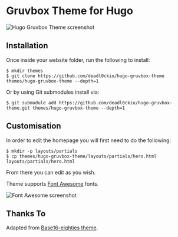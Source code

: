 # Gruvbox Theme for Hugo

![Hugo Gruvbox Theme screenshot](https://raw.githubusercontent.com/deadl0ckio/hugo-gruvbox-theme/main/images/screenshot.png)

## Installation

Once inside your website folder, run the following to install:

```
$ mkdir themes
$ git clone https://github.com/deadl0ckio/hugo-gruvbox-theme themes/hugo-gruvbox-theme --depth=1
```

Or by using Git submodules install via:

```
$ git submodule add https://github.com/deadl0ckio/hugo-gruvbox-theme.git themes/hugo-gruvbox-theme --depth=1
```

## Customisation

In order to edit the homepage you will first need to do the following:

```
$ mkdir -p layouts/partials
$ cp themes/hugo-gruvbox-theme/layouts/partials/hero.html layouts/partials/hero.html
```
From there you can edit as you wish.

Theme supports [Font Awesome](https://github.com/FortAwesome/Font-Awesome) fonts.

![Font Awesome screenshot](https://raw.githubusercontent.com/deadl0ckio/hugo-gruvbox-theme/main/images/font-awesome.png)

## Thanks To

Adapted from [Base16-eighties theme](https://github.com/deadl0ckio/hugo-base16-theme).

